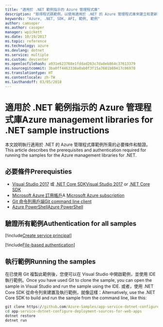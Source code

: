 ```yaml
---
title: "適用於 .NET 範例指示的 Azure 管理程式庫"
description: "取得程式碼範例，以使用適用於 .NET 的 Azure 管理程式庫來建立和更新資源。"
keywords: "Azure, .NET, SDK, API, 範例, 範例"
author: camsoper
ms.author: casoper
manager: wpickett
ms.date: 10/19/2017
ms.topic: reference
ms.technology: azure
ms.devlang: dotnet
ms.service: multiple
ms.custom: devcenter
ms.openlocfilehash: a931e623768e1fddad263c7da8eb864c37613379
ms.sourcegitcommit: 3ba0ff4463338a0ab0f3f15a7601b89417c06970
ms.translationtype: HT
ms.contentlocale: zh-TW
ms.lasthandoff: 03/05/2018
---
```

# <a name="azure-management-libraries-for-net-sample-instructions"></a><span data-ttu-id="a2323-104">適用於 .NET 範例指示的 Azure 管理程式庫</span><span class="sxs-lookup"><span data-stu-id="a2323-104">Azure management libraries for .NET sample instructions</span></span>

<span data-ttu-id="a2323-105">本文說明執行適用於 .NET 的 Azure 管理程式庫範例所需的必要條件和驗證。</span><span class="sxs-lookup"><span data-stu-id="a2323-105">This article describes the prerequisites and authentication required for running the samples for the Azure management libraries for .NET.</span></span>

## <a name="prerequisties"></a><span data-ttu-id="a2323-106">必要條件</span><span class="sxs-lookup"><span data-stu-id="a2323-106">Prerequisties</span></span> 

* <span data-ttu-id="a2323-107">[Visual Studio 2017](https://www.visualstudio.com/vs/) 或 [.NET Core SDK](https://www.microsoft.com/net/download/core)</span><span class="sxs-lookup"><span data-stu-id="a2323-107">[Visual Studio 2017](https://www.visualstudio.com/vs/) or [.NET Core SDK](https://www.microsoft.com/net/download/core)</span></span>
* <span data-ttu-id="a2323-108">[Microsoft Azure 訂用帳戶](https://azure.microsoft.com/free/)</span><span class="sxs-lookup"><span data-stu-id="a2323-108">A [Microsoft Azure subscription](https://azure.microsoft.com/free/)</span></span>
* [<span data-ttu-id="a2323-109">Git 命令列用戶端</span><span class="sxs-lookup"><span data-stu-id="a2323-109">Git command line client</span></span>](https://git-scm.com/)
* [<span data-ttu-id="a2323-110">Azure PowerShell</span><span class="sxs-lookup"><span data-stu-id="a2323-110">Azure PowerShell</span></span>](/powershell/azure/install-azurerm-ps)

## <a name="authentication-for-all-samples"></a><span data-ttu-id="a2323-111">驗證所有範例</span><span class="sxs-lookup"><span data-stu-id="a2323-111">Authentication for all samples</span></span>

[!include[Create service principal](includes/create-sp.md)]

[!include[File-based authentication](includes/file-based-auth.md)]

## <a name="running-the-samples"></a><span data-ttu-id="a2323-112">執行範例</span><span class="sxs-lookup"><span data-stu-id="a2323-112">Running the samples</span></span>

<span data-ttu-id="a2323-113">在已使用 Git 複製此範例後，您便可以在 Visual Studio 中開啟範例，並使用 IDE 執行範例。</span><span class="sxs-lookup"><span data-stu-id="a2323-113">Once you have used Git to clone the sample, you can open the sample in Visual Studio and run the sample using the IDE.</span></span>  <span data-ttu-id="a2323-114">或者，使用 .NET Core SDK 從命令列來建置及執行範例，就像這樣：</span><span class="sxs-lookup"><span data-stu-id="a2323-114">Alternatively, use the .NET Core SDK to build and run the sample from the command line, like this:</span></span>

```cmd
git clone https://github.com/Azure-Samples/app-service-dotnet-configure-deployment-sources-for-web-apps.git
cd app-service-dotnet-configure-deployment-sources-for-web-apps
dotnet restore
dotnet run
```